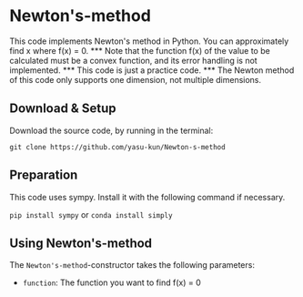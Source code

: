 # Newton's-method
This code implements Newton's method in Python.
You can approximately find x where f(x) = 0.
*** Note that the function f(x) of the value to be calculated must be a convex function, and its error handling is not implemented.
*** This code is just a practice code.
*** The Newton method of this code only supports one dimension, not multiple dimensions.

## Download & Setup
Download the source code, by running in the terminal:
```
git clone https://github.com/yasu-kun/Newton-s-method
```

## Preparation
This code uses sympy.
Install it with the following command if necessary.


```pip install sympy```
or
```conda install simply```


## Using Newton's-method
The `Newton's-method`-constructor takes the following parameters:

* `function`: The function you want to find f(x) = 0

